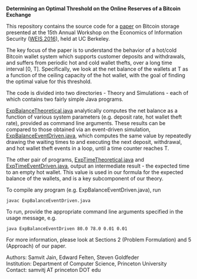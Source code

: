 **Determining an Optimal Threshold on the Online Reserves of a Bitcoin Exchange**

This repository contains the source code for a [paper](http://weis2016.econinfosec.org/wp-content/uploads/sites/2/2016/05/WEIS_2016_paper_68-2.pdf) on Bitcoin storage presented at the 15th Annual Workshop on the Economics of Information Security ([WEIS 2016](http://weis2016.econinfosec.org/)), held at UC Berkeley.

The key focus of the paper is to understand the behavior of a hot/cold Bitcoin wallet system which supports customer deposits and withdrawals, and suffers from periodic hot and cold wallet thefts, over a long time interval [0, T]. Specifically, we look at the net balance of the wallets at T as a function of the ceiling capacity of the hot wallet, with the goal of finding the optimal value for this threshold.

The code is divided into two directories - Theory and Simulations - each of which contains two fairly simple Java programs.

[ExpBalanceTheoretical.java](https://github.com/SamvitJ/WEIS2016-Programs/blob/master/Theory/ExpBalanceTheoretical.java) analytically computes the net balance as a function of various system parameters (e.g. deposit rate, hot wallet theft rate), provided as command line arguments. These results can be compared to those obtained via an event-driven simulation, [ExpBalanceEventDriven.java](https://github.com/SamvitJ/WEIS2016-Programs/blob/master/Simulations/ExpBalanceEventDriven.java), which computes the same value by repeatedly drawing the waiting times to and executing the next deposit, withdrawal, and hot wallet theft events in a loop, until a time counter reaches T.

The other pair of programs, [ExpTimeTheoretical.java](https://github.com/SamvitJ/WEIS2016-Programs/blob/master/Theory/ExpTimeTheoretical.java) and [ExpTimeEventDriven.java](https://github.com/SamvitJ/WEIS2016-Programs/blob/master/Simulations/ExpTimeEventDriven.java), output an intermediate result - the expected time to an empty hot wallet. This value is used in our formula for the expected balance of the wallets, and is a key subcomponent of our theory.

To compile any program (e.g. ExpBalanceEventDriven.java), run
```
javac ExpBalanceEventDriven.java
```

To run, provide the appropriate command line arguments specified in the usage message, e.g.
```
java ExpBalanceEventDriven 80.0 78.0 0.01 0.01
```

For more information, please look at Sections 2 (Problem Formulation) and 5 (Approach) of our paper.

Authors: Samvit Jain, Edward Felten, Steven Goldfeder  
Institution: Department of Computer Science, Princeton University  
Contact: samvitj AT princeton DOT edu 
